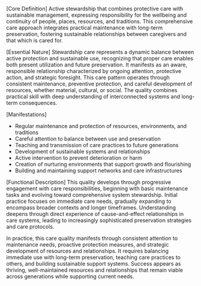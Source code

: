 [Core Definition]
Active stewardship that combines protective care with sustainable management, expressing responsibility for the wellbeing and continuity of people, places, resources, and traditions. This comprehensive care approach integrates practical maintenance with long-term preservation, fostering sustainable relationships between caregivers and that which is cared for.

[Essential Nature]
Stewardship care represents a dynamic balance between active protection and sustainable use, recognizing that proper care enables both present utilization and future preservation. It manifests as an aware, responsible relationship characterized by ongoing attention, protective action, and strategic foresight. This care pattern operates through consistent maintenance, preventive protection, and careful development of resources, whether material, cultural, or social. The quality combines practical skill with deep understanding of interconnected systems and long-term consequences.

[Manifestations]
- Regular maintenance and protection of resources, environments, and traditions
- Careful attention to balance between use and preservation
- Teaching and transmission of care practices to future generations
- Development of sustainable systems and relationships
- Active intervention to prevent deterioration or harm
- Creation of nurturing environments that support growth and flourishing
- Building and maintaining support networks and care infrastructures

[Functional Description]
This quality develops through progressive engagement with care responsibilities, beginning with basic maintenance tasks and evolving toward comprehensive system stewardship. Initial practice focuses on immediate care needs, gradually expanding to encompass broader contexts and longer timeframes. Understanding deepens through direct experience of cause-and-effect relationships in care systems, leading to increasingly sophisticated preservation strategies and care protocols.

In practice, this care quality manifests through consistent attention to maintenance needs, proactive protection measures, and strategic development of resources and relationships. It requires balancing immediate use with long-term preservation, teaching care practices to others, and building sustainable support systems. Success appears as thriving, well-maintained resources and relationships that remain viable across generations while supporting current needs.